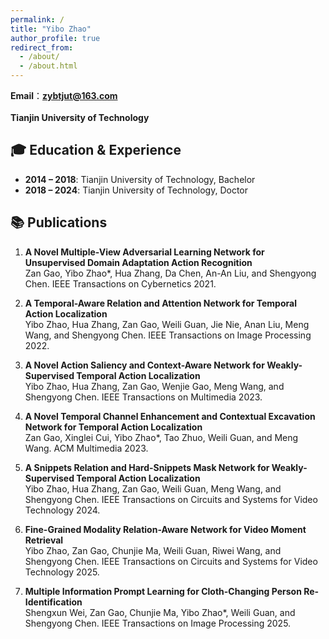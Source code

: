 ```yaml
---
permalink: /
title: "Yibo Zhao"
author_profile: true
redirect_from: 
  - /about/
  - /about.html
---
```


**Email**：**zybtjut@163.com** <br>  
**Tianjin University of Technology**  <br>

## 🎓 Education & Experience

- **2014 – 2018**: Tianjin University of Technology, Bachelor  
- **2018 – 2024**: Tianjin University of Technology, Doctor

## 📚 Publications
1. **A Novel Multiple-View Adversarial Learning Network for Unsupervised Domain Adaptation Action Recognition**  
   Zan Gao, Yibo Zhao*, Hua Zhang, Da Chen, An-An Liu, and Shengyong Chen. IEEE Transactions on Cybernetics 2021.

2. **A Temporal-Aware Relation and Attention Network for Temporal Action Localization**  
   Yibo Zhao, Hua Zhang, Zan Gao, Weili Guan, Jie Nie, Anan Liu, Meng Wang, and Shengyong Chen. IEEE Transactions on Image Processing 2022.

3. **A Novel Action Saliency and Context-Aware Network for Weakly-Supervised Temporal Action Localization**  
   Yibo Zhao, Hua Zhang, Zan Gao, Wenjie Gao, Meng Wang, and Shengyong Chen. IEEE Transactions on Multimedia 2023.

4. **A Novel Temporal Channel Enhancement and Contextual Excavation Network for Temporal Action Localization**  
   Zan Gao, Xinglei Cui, Yibo Zhao*, Tao Zhuo, Weili Guan, and Meng Wang. ACM Multimedia 2023. 

5. **A Snippets Relation and Hard-Snippets Mask Network for Weakly-Supervised Temporal Action Localization**  
   Yibo Zhao, Hua Zhang, Zan Gao, Weili Guan, Meng Wang, and Shengyong Chen. IEEE Transactions on Circuits and Systems for Video Technology 2024.

6. **Fine-Grained Modality Relation-Aware Network for Video Moment Retrieval**  
   Yibo Zhao, Zan Gao, Chunjie Ma, Weili Guan, Riwei Wang, and Shengyong Chen. IEEE Transactions on Circuits and Systems for Video Technology 2025.

7. **Multiple Information Prompt Learning for Cloth-Changing Person Re-Identification**  
   Shengxun Wei, Zan Gao, Chunjie Ma, Yibo Zhao*, Weili Guan, and Shengyong Chen. IEEE Transactions on Image Processing 2025.

